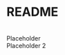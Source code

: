 <!DOCTYPE html>
<html>
<head>
<title>README</title> 
<h1><strong>README</strong></h1> 
</head>
<body> 
<br>Placeholder 
<br> Placeholder 2

</body>
</html>